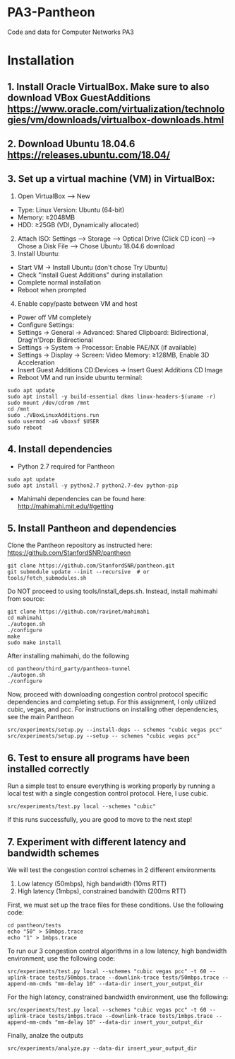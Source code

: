 # PA3-Pantheon
Code and data for Computer Networks PA3


# Installation
## 1. Install Oracle VirtualBox. Make sure to also download VBox GuestAdditions https://www.oracle.com/virtualization/technologies/vm/downloads/virtualbox-downloads.html
## 2. Download Ubuntu 18.04.6 https://releases.ubuntu.com/18.04/
## 3. Set up a virtual machine (VM) in VirtualBox:
1. Open VirtualBox --> New
- Type: Linux Version: Ubuntu (64-bit)
- Memory: ≥2048MB
- HDD: ≥25GB (VDI, Dynamically allocated)
2. Attach ISO: Settings --> Storage --> Optical Drive (Click CD icon) --> Chose a Disk File --> Chose Ubuntu 18.04.6 download
3. Install Ubuntu:
- Start VM → Install Ubuntu (don't chose Try Ubuntu)
- Check "Install Guest Additions" during installation
- Complete normal installation
- Reboot when prompted
4. Enable copy/paste between VM and host
- Power off VM completely
- Configure Settings:
- Settings → General → Advanced: Shared Clipboard: Bidirectional, Drag'n'Drop: Bidirectional
- Settings → System → Processor: Enable PAE/NX (if available)
- Settings → Display → Screen: Video Memory: ≥128MB, Enable 3D Acceleration
- Insert Guest Additions CD:Devices → Insert Guest Additions CD Image
- Reboot VM and run inside ubuntu terminal:
```
sudo apt update
sudo apt install -y build-essential dkms linux-headers-$(uname -r)
sudo mount /dev/cdrom /mnt
cd /mnt
sudo ./VBoxLinuxAdditions.run
sudo usermod -aG vboxsf $USER
sudo reboot
```
## 4. Install dependencies 
- Python 2.7 required for Pantheon
```
sudo apt update
sudo apt install -y python2.7 python2.7-dev python-pip
```
- Mahimahi dependencies can be found here: http://mahimahi.mit.edu/#getting

## 5. Install Pantheon and dependencies
Clone the Pantheon repository as instructed here: https://github.com/StanfordSNR/pantheon
```
git clone https://github.com/StanfordSNR/pantheon.git
git submodule update --init --recursive  # or tools/fetch_submodules.sh
```
Do NOT proceed to using tools/install_deps.sh. Instead, install mahimahi from source:
```
git clone https://github.com/ravinet/mahimahi
cd mahimahi
./autogen.sh
./configure
make
sudo make install
```
After installing mahimahi, do the following
```
cd pantheon/third_party/pantheon-tunnel
./autogen.sh
./configure
```
Now, proceed with downloading congestion control protocol specific dependencies and completing setup. For this assignment, I only utilized cubic, vegas, and pcc. For instructions on installing other dependencies, see the main Pantheon 
```
src/experiments/setup.py --install-deps -- schemes "cubic vegas pcc"
src/experiments/setup.py --setup -- schemes "cubic vegas pcc"
```
## 6. Test to ensure all programs have been installed correctly
Run a simple test to ensure everything is working properly by running a local test with a single congestion control protocol. Here, I use cubic.
```
src/experiments/test.py local --schemes "cubic"
```
If this runs successfully, you are good to move to the next step!

## 7. Experiment with different latency and bandwidth schemes
We will test the congestion control schemes in 2 different environments
1. Low latency (50mbps), high bandwidth (10ms RTT)
2. High latency (1mbps), constrained bandwith (200ms RTT)

First, we must set up the trace files for these conditions. Use the following code: 
```
cd pantheon/tests
echo "50" > 50mbps.trace 
echo "1" > 1mbps.trace 
```
To run our 3 congestion control algorithms in a low latency, high bandwidth environment, use the following code:
```
src/experiments/test.py local --schemes "cubic vegas pcc" -t 60 --uplink-trace tests/50mbps.trace --downlink-trace tests/50mbps.trace --append-mm-cmds "mm-delay 10" --data-dir insert_your_output_dir
```

For the high latency, constrained bandwidth environment, use the following: 
```
src/experiments/test.py local --schemes "cubic vegas pcc" -t 60 --uplink-trace tests/1mbps.trace --downlink-trace tests/1mbps.trace --append-mm-cmds "mm-delay 10" --data-dir insert_your_output_dir
```

Finally, analze the outputs
```
src/experiments/analyze.py --data-dir insert_your_output_dir
```









```o rebo
